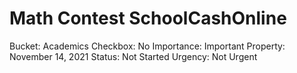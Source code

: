 # Math Contest SchoolCashOnline

Bucket: Academics
Checkbox: No
Importance: Important
Property: November 14, 2021
Status: Not Started
Urgency: Not Urgent